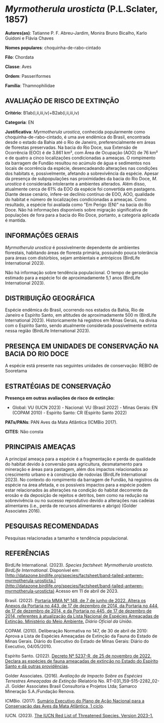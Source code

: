 # *Myrmotherula urosticta* (P.L.Sclater, 1857)

**Autores(as)**: Tatianne P. F. Abreu-Jardim, Monira Bruno Bicalho, Karlo Guidoni e Flávia Chaves

**Nomes populares**: choquinha-de-rabo-cintado

**Filo**: Chordata

**Classe**: Aves

**Ordem**: Passeriformes

**Família**: Thamnophilidae

## AVALIAÇÃO DE RISCO DE EXTINÇÃO

**Critério**: B1ab(i,ii,iii,iv)+B2ab(i,ii,iii,iv)

**Categoria**: EN

**Justificativa**: *Myrmotherula urostica*, conhecida popularmente como choquinha-de-rabo-cintado, é uma ave endêmica do Brasil, encontrada desde o estado da Bahia até o Rio de Janeiro, preferencialmente em áreas de florestas preservadas. Na bacia do Rio Doce, sua Extensão de Ocorrência (EOO) é de 3.861 km², com Área de Ocupação (AOO) de 76 km² e de quatro a cinco localizações condicionadas a ameaças. O rompimento da barragem de Fundão resultou no acúmulo de água e sedimentos nos locais de ocorrência da espécie, desencadeando alterações nas condições dos habitats e, possivelmente, afetando a sobrevivência da espécie. Apesar da presença de subpopulações nas proximidades da bacia do Rio Doce, *M.  urostica* é considerada intolerante a ambientes alterados. Além disso, atualmente cerca de 61% da EOO da espécie foi convertida em pastagens.  Diante desse cenário, infere-se declínio contínuo de EOO, AOO, qualidade do habitat e número de localizações
condicionadas a ameaças. Como resultado, a espécie foi avaliada como "Em Perigo (EN)" na bacia do Rio Doce. Não há informações disponíveis sobre migração significativa de populações de fora para a bacia do Rio Doce, portanto, a categoria aplicada é mantida.

## INFORMAÇÕES GERAIS

*Myrmotherula urostica* é possivelmente dependente de ambientes florestais, habitando áreas de floresta primária, possuindo pouca tolerância para áreas com distúrbios, sejam ambientais e antrópicos (BirdLife International 2023).

Não há informação sobre tendência populacional. O tempo de geração estimado para a espécie foi de aproximadamente 5,1 anos (BirdLife International 2023).

## DISTRIBUIÇÃO GEOGRÁFICA

Espécie endêmica do Brasil, ocorrendo nos estados da Bahia, Rio de Janeiro e Espírito Santo, em altitudes de aproximadamente 500 m (BirdLife International 2023). Historicamente há registros em Minas Gerais, na divisa com o Espírito Santo, sendo atualmente considerada possivelmente extinta nessa região (BirdLife International 2023).

## PRESENÇA EM UNIDADES DE CONSERVAÇÃO NA BACIA DO RIO DOCE

A espécie está presente nas seguintes unidades de conservação: REBIO de Sooretama

## ESTRATÉGIAS DE CONSERVAÇÃO

**Presença em outras avaliações de risco de extinção:**

-   Global: VU (IUCN 2023) -   Nacional: VU (Brasil 2022) -   Minas Gerais: EN (COPAM 2010) -   Espírito Santo: CR (Espírito Santo 2022)

**PATs/PANs**: PAN Aves da Mata Atlântica (ICMBio 2017).

**CITES**: Não consta

## PRINCIPAIS AMEAÇAS

A principal ameaça para a espécie é a fragmentação e perda de qualidade do habitat devido à conversão para agricultura, desmatamento para mineração e áreas para pastagem, além dos impactos relacionados ao crescimento urbano e à construção de rodovias (BirdLife International 2023). No contexto do rompimento da barragem de Fundão, há registros da espécie na área afetada, e os possíveis impactos para a espécie podem estar relacionados às alterações na condição do habitat decorrente da erosão e da deposição de rejeitos e detritos, bem como na redução na sobrevivência ou no sucesso reprodutivo devido a alterações nas cadeias alimentares (i.e., perda de recursos alimentares e abrigo) (Golder Associates 2016).

## PESQUISAS RECOMENDADAS

Pesquisas relacionadas a tamanho e tendência populacional.

## REFERÊNCIAS

BirdLife International. (2023). *Species factsheet: Myrmotherula urosticta*. *BirdLife International*. Disponível em: [http://datazone.birdlife.org/species/factsheet/band-tailed-antwren-myrmotherula-urosticta.](http://datazone.birdlife.org/species/factsheet/band-tailed-antwren-myrmotherula-urosticta) Acesso em 11 de abril de 2023.

Brasil. (2022). [Portaria MMA Nº 148, de 7 de junho de 2022. Altera os Anexos da Portaria no 443, de 17 de dezembro de 2014, da Portaria no 444, de 17 de dezembro de 2014, e da Portaria no 445, de 17 de dezembro de 2014, referentes à atualização da Lista Nacional de Espécies Ameaçadas de Extinção. Ministério do Meio Ambiente.](https://in.gov.br/en/web/dou/-/portaria-mma-n-148-de-7-de-junho-de-2022-406272733) *Diário Oficial da União*.

COPAM. (2010). Deliberação Normativa no 147, de 30 de abril de 2010: Aprova a Lista de Espécies Ameaçadas de Extinção da Fauna do Estado de Minas Gerais. Diário do Executivo do Estado de Minas Gerais: Diário do Executivo, 04/05/2010.

Espírito Santo. (2022). [Decreto Nº 5237-R, de 25 de novembro de 2022.  Declara as espécies de fauna ameaçadas de extinção no Estado do Espírito Santo e dá outras providências](https://iema.es.gov.br/Media/iema/FAUNA/Decreto%205237-R_2022_25-Nov%20-%20Fauna%20(s-peixes)%20-%20Lista%20de%20Esp%C3%A9cies%20Amea%C3%A7adas%20de%20Extin%C3%A7%C3%A3o.pdf).

Golder Associates. (2016). *Avaliação de Impacto Sobre as Espécies Terrestres Ameaçadas de Extinção* (Relatório No.  RT-031_159-515-2282_02-J). Golder Associates Brasil Consultoria e Projetos Ltda; Samarco Mineração S.A./Fundação Renova.

ICMBio. (2017). [Sumário Executivo do Plano de Ação Nacional para a Conservação das Aves da Mata Atlântica, 1 ciclo](https://www.gov.br/icmbio/pt-br/assuntos/biodiversidade/pan/pan-aves-da-mata-atlantica).

IUCN. (2023). [The IUCN Red List of Threatened Species. Version 2023-1.](https://www.iucnredlist.org.)
